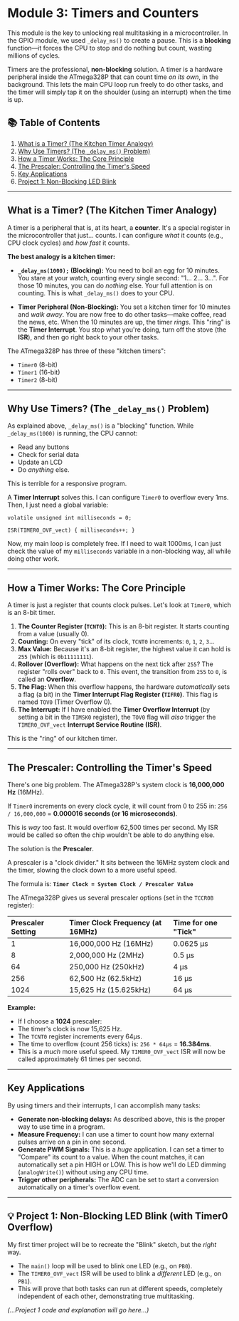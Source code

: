 # Module 3: Timers and Counters

This module is the key to unlocking real multitasking in a microcontroller. In the GPIO module, we used `_delay_ms()` to create a pause. This is a **blocking** function—it forces the CPU to stop and do nothing but count, wasting millions of cycles.

Timers are the professional, **non-blocking** solution. A timer is a hardware peripheral inside the ATmega328P that can count time *on its own*, in the background. This lets the main CPU loop run freely to do other tasks, and the timer will simply tap it on the shoulder (using an interrupt) when the time is up.

## 📚 Table of Contents

1.  [What is a Timer? (The Kitchen Timer Analogy)](#what-is-a-timer-the-kitchen-timer-analogy)
2.  [Why Use Timers? (The `_delay_ms()` Problem)](#why-use-timers-the-_delay_ms-problem)
3.  [How a Timer Works: The Core Principle](#how-a-timer-works-the-core-principle)
4.  [The Prescaler: Controlling the Timer's Speed](#the-prescaler-controlling-the-timers-speed)
5.  [Key Applications](#key-applications)
6.  [Project 1: Non-Blocking LED Blink](#-project-1-non-blocking-led-blink-with-timer0-overflow)

---

## What is a Timer? (The Kitchen Timer Analogy)

A timer is a peripheral that is, at its heart, a **counter**. It's a special register in the microcontroller that just... counts. I can configure *what* it counts (e.g., CPU clock cycles) and *how fast* it counts.

**The best analogy is a kitchen timer:**

* **`_delay_ms(1000);` (Blocking):** You need to boil an egg for 10 minutes. You stare at your watch, counting every single second: "1... 2... 3...". For those 10 minutes, you can do *nothing* else. Your full attention is on counting. This is what `_delay_ms()` does to your CPU.

* **Timer Peripheral (Non-Blocking):** You set a kitchen timer for 10 minutes and *walk away*. You are now free to do other tasks—make coffee, read the news, etc. When the 10 minutes are up, the timer *rings*. This "ring" is the **Timer Interrupt**. You stop what you're doing, turn off the stove (the **ISR**), and then go right back to your other tasks.

The ATmega328P has three of these "kitchen timers":
* `Timer0` (8-bit)
* `Timer1` (16-bit)
* `Timer2` (8-bit)

---

## Why Use Timers? (The `_delay_ms()` Problem)

As explained above, `_delay_ms()` is a "blocking" function. While `_delay_ms(1000)` is running, the CPU cannot:
* Read any buttons
* Check for serial data
* Update an LCD
* Do *anything* else.

This is terrible for a responsive program.

A **Timer Interrupt** solves this. I can configure `Timer0` to overflow every 1ms. Then, I just need a global variable:

`volatile unsigned int milliseconds = 0;`

`ISR(TIMER0_OVF_vect) { milliseconds++; }`

Now, my main loop is completely free. If I need to wait 1000ms, I can just check the value of my `milliseconds` variable in a non-blocking way, all while doing other work.

---

## How a Timer Works: The Core Principle

A timer is just a register that counts clock pulses. Let's look at `Timer0`, which is an 8-bit timer.

1.  **The Counter Register (`TCNT0`):** This is an 8-bit register. It starts counting from a value (usually 0).
2.  **Counting:** On every "tick" of its clock, `TCNT0` increments: `0`, `1`, `2`, `3`...
3.  **Max Value:** Because it's an 8-bit register, the highest value it can hold is `255` (which is `0b11111111`).
4.  **Rollover (Overflow):** What happens on the next tick after `255`? The register "rolls over" back to `0`. This event, the transition from `255` to `0`, is called an **Overflow**.
5.  **The Flag:** When this overflow happens, the hardware *automatically* sets a flag (a bit) in the **Timer Interrupt Flag Register (`TIFR0`)**. This flag is named `TOV0` (Timer Overflow 0).
6.  **The Interrupt:** If I have enabled the **Timer Overflow Interrupt** (by setting a bit in the `TIMSK0` register), the `TOV0` flag will *also* trigger the `TIMER0_OVF_vect` **Interrupt Service Routine (ISR)**.

This is the "ring" of our kitchen timer.



---

## The Prescaler: Controlling the Timer's Speed

There's one big problem. The ATmega328P's system clock is **16,000,000 Hz** (16MHz).

If `Timer0` increments on every clock cycle, it will count from 0 to 255 in:
`256 / 16,000,000` = **0.000016 seconds (or 16 microseconds)**.

This is *way* too fast. It would overflow 62,500 times per second. My ISR would be called so often the chip wouldn't be able to do anything else.

The solution is the **Prescaler**.

A prescaler is a "clock divider." It sits between the 16MHz system clock and the timer, slowing the clock down to a more useful speed.

The formula is:
**`Timer Clock = System Clock / Prescaler Value`**

The ATmega328P gives us several prescaler options (set in the `TCCR0B` register):

| Prescaler Setting | Timer Clock Frequency (at 16MHz) | Time for one "Tick" |
| :--- | :--- | :--- |
| 1 | 16,000,000 Hz (16MHz) | 0.0625 µs |
| 8 | 2,000,000 Hz (2MHz) | 0.5 µs |
| 64 | 250,000 Hz (250kHz) | 4 µs |
| 256 | 62,500 Hz (62.5kHz) | 16 µs |
| 1024 | 15,625 Hz (15.625kHz)| 64 µs |

**Example:**
* If I choose a **1024** prescaler:
* The timer's clock is now 15,625 Hz.
* The `TCNT0` register increments every 64µs.
* The time to overflow (count 256 ticks) is: `256 * 64µs` = **16.384ms**.
* This is a *much* more useful speed. My `TIMER0_OVF_vect` ISR will now be called approximately 61 times per second.

---

## Key Applications

By using timers and their interrupts, I can accomplish many tasks:

* **Generate non-blocking delays:** As described above, this is the proper way to use time in a program.
* **Measure Frequency:** I can use a timer to count how many external pulses arrive on a pin in one second.
* **Generate PWM Signals:** This is a *huge* application. I can set a timer to "Compare" its count to a value. When the count matches, it can automatically set a pin HIGH or LOW. This is how we'll do LED dimming (`analogWrite()`) without using any CPU time.
* **Trigger other peripherals:** The ADC can be set to start a conversion automatically on a timer's overflow event.

---

## 💡 Project 1: Non-Blocking LED Blink (with Timer0 Overflow)

My first timer project will be to recreate the "Blink" sketch, but the *right* way.

* The `main()` loop will be used to blink one LED (e.g., on `PB0`).
* The `TIMER0_OVF_vect` ISR will be used to blink a *different* LED (e.g., on `PB1`).
* This will prove that both tasks can run at different speeds, completely independent of each other, demonstrating true multitasking.

*(...Project 1 code and explanation will go here...)*
